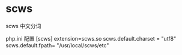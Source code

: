 # scws
scws 中文分词

php.ini 配置
[scws]
extension=scws.so
scws.default.charset = "utf8"
scws.default.fpath= "/usr/local/scws/etc"
